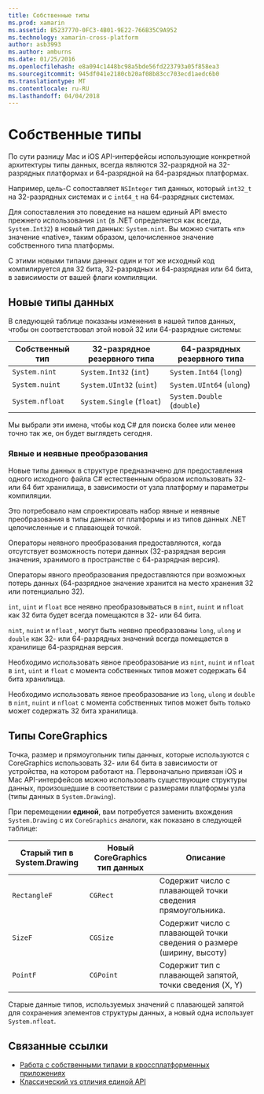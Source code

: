 ```yaml
---
title: Собственные типы
ms.prod: xamarin
ms.assetid: B5237770-0FC3-4B01-9E22-766B35C9A952
ms.technology: xamarin-cross-platform
author: asb3993
ms.author: amburns
ms.date: 01/25/2016
ms.openlocfilehash: e8a094c1448bc98a5bde56fd223793a05f858ea3
ms.sourcegitcommit: 945df041e2180cb20af08b83cc703ecd1aedc6b0
ms.translationtype: MT
ms.contentlocale: ru-RU
ms.lasthandoff: 04/04/2018
---
```

# <a name="native-types"></a>Собственные типы

По сути разницу Mac и iOS API-интерфейсы использующие конкретной архитектуры типы данных, всегда являются 32-разрядной на 32-разрядных платформах и 64-разрядной на 64-разрядных платформах.

Например, цель-C сопоставляет `NSInteger` тип данных, который `int32_t` на 32-разрядных системах и с `int64_t` на 64-разрядных системах.

Для сопоставления это поведение на нашем единый API вместо прежнего использования `int` (в .NET определяется как всегда, `System.Int32`) в новый тип данных: `System.nint`.  Вы можно считать «n» значение «native», таким образом, целочисленное значение собственного типа платформы.

С этими новыми типами данных один и тот же исходный код компилируется для 32 бита, 32-разрядных и 64-разрядная или 64 бита, в зависимости от вашей флаги компиляции.

## <a name="new-data-types"></a>Новые типы данных

В следующей таблице показаны изменения в нашей типов данных, чтобы он соответствовал этой новой 32 или 64-разрядные системы:

|Собственный тип|32-разрядное резервного типа|64-разрядных резервного типа|
|--- |--- |--- |
|`System.nint`|`System.Int32` (`int`)|`System.Int64` (`long`)|
|`System.nuint`|`System.UInt32` (`uint`)|`System.UInt64` (`ulong`)|
|`System.nfloat`|`System.Single` (`float`)|`System.Double` (`double`)|

Мы выбрали эти имена, чтобы код C# для поиска более или менее точно так же, он будет выглядеть сегодня.

### <a name="implicit-and-explicit-conversions"></a>Явные и неявные преобразования

Новые типы данных в структуре предназначено для предоставления одного исходного файла C# естественным образом использовать 32- или 64 бит хранилища, в зависимости от узла платформу и параметры компиляции.

Это потребовало нам спроектировать набор явные и неявные преобразования в типы данных от платформы и из типов данных .NET целочисленные и с плавающей точкой.

Операторы неявного преобразования предоставляются, когда отсутствует возможность потери данных (32-разрядная версия значения, хранимого в пространстве с 64-разрядная версия).

Операторы явного преобразования предоставляются при возможных потерь данных (64-разрядное значение хранится на место хранения 32 или потенциально 32).

 `int`, `uint` и `float` все неявно преобразовываться в `nint`, `nuint` и `nfloat` как 32 бита будет всегда помещаются в 32- или 64 бита.

 `nint`, `nuint` и `nfloat` , могут быть неявно преобразованы `long`, `ulong` и `double` как 32- или 64-разрядных значений всегда помещается в хранилище 64-разрядная версия.

Необходимо использовать явное преобразование из `nint`, `nuint` и `nfloat` в `int`, `uint` и `float` с момента собственных типов может содержать 64 бита хранилища.

Необходимо использовать явное преобразование из `long`, `ulong` и `double` в `nint`, `nuint` и `nfloat` с момента собственных типов может быть только может содержать 32 бита хранилища.

## <a name="coregraphics-types"></a>Типы CoreGraphics

Точка, размер и прямоугольник типы данных, которые используются с CoreGraphics использовать 32- или 64 бита в зависимости от устройства, на котором работают на.  Первоначально привязан iOS и Mac API-интерфейсов можно использовать существующие структуры данных, произошедшие в соответствии с размерами платформы узла (типы данных в `System.Drawing`).

При перемещении **единой**, вам потребуется заменить вхождения `System.Drawing` с их `CoreGraphics` аналоги, как показано в следующей таблице:

|Старый тип в System.Drawing|Новый CoreGraphics тип данных|Описание|
|--- |--- |--- |
|`RectangleF`|`CGRect`|Содержит число с плавающей точки сведения прямоугольника.|
|`SizeF`|`CGSize`|Содержит число с плавающей точки сведения о размере (ширину, высоту)|
|`PointF`|`CGPoint`|Содержит тип с плавающей запятой, точки сведения (X, Y)|

Старые данные типов, используемых значений с плавающей запятой для сохранения элементов структуры данных, а новый одна использует `System.nfloat`.

## <a name="related-links"></a>Связанные ссылки

- [Работа с собственными типами в кроссплатформенных приложениях](~/cross-platform/macios/native-types-cross-platform.md)
- [Классический vs отличия единой API](https://developer.xamarin.com/releases/ios/api_changes/classic-vs-unified-8.6.0/)
